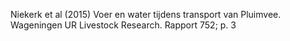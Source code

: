 Niekerk et al (2015) Voer en water tijdens transport van Pluimvee. Wageningen UR Livestock Research. Rapport 752;  p. 3
